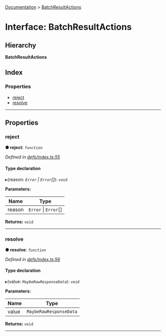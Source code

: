 [Documentation](../README.md) > [BatchResultActions](../interfaces/batchresultactions.md)

# Interface: BatchResultActions

## Hierarchy

**BatchResultActions**

## Index

### Properties

* [reject](batchresultactions.md#reject)
* [resolve](batchresultactions.md#resolve)

---

## Properties

<a id="reject"></a>

###  reject

**● reject**: *`function`*

*Defined in [defs/index.ts:55](https://github.com/bad-batch/handl/blob/20503ed/packages/fetch-manager/src/defs/index.ts#L55)*

#### Type declaration
▸(reason: *`Error` \| `Error`[]*): `void`

**Parameters:**

| Name | Type |
| ------ | ------ |
| reason | `Error` \| `Error`[] |

**Returns:** `void`

___
<a id="resolve"></a>

###  resolve

**● resolve**: *`function`*

*Defined in [defs/index.ts:56](https://github.com/bad-batch/handl/blob/20503ed/packages/fetch-manager/src/defs/index.ts#L56)*

#### Type declaration
▸(value: *`MaybeRawResponseData`*): `void`

**Parameters:**

| Name | Type |
| ------ | ------ |
| value | `MaybeRawResponseData` |

**Returns:** `void`

___

